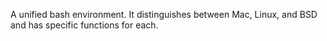 A unified bash environment.  It distinguishes between Mac, Linux, and BSD and has specific functions for each.
